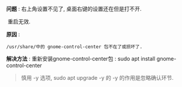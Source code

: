 **问题** :
	右上角设置不见了, 桌面右键的设置还在但是打不开. 

​	重启无效.

**原因** :

	/usr/share/中的 gnome-control-center 包不在了或损坏了.

**解决方法** :
	重新安装gnome-control-center包 :
	sudo apt install gnome-control-center
	
> 慎用 -y 选项, sudo apt upgrade -y 的 -y 的作用是忽略确认环节.

